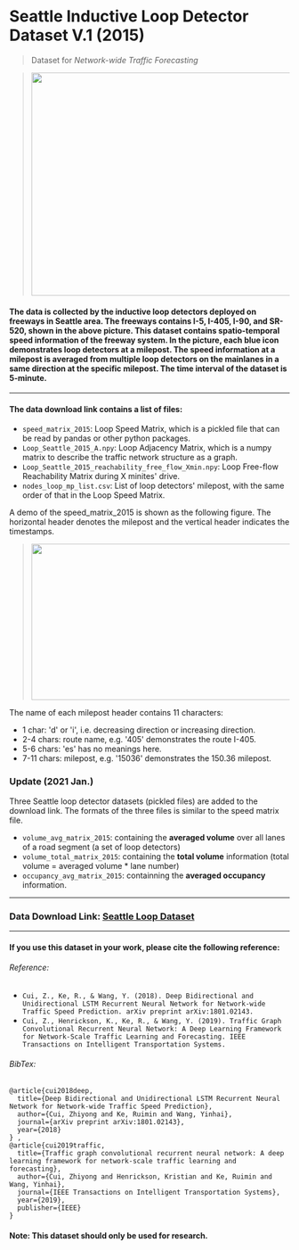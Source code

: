 # Seattle Inductive Loop Detector Dataset V.1 (2015)

> Dataset for *Network-wide Traffic Forecasting*

> <img src="https://github.com/zhiyongc/Seattle-Loop-Data/blob/master/DataLoop.png" width="600" height="400"></img>

#### The data is collected by the inductive loop detectors deployed on freeways in Seattle area. The freeways contains I-5, I-405, I-90, and SR-520, shown in the above picture. This dataset contains spatio-temporal speed information of the freeway system. In the picture, each blue icon demonstrates loop detectors at a milepost. The speed information at a milepost is averaged from multiple loop detectors on the mainlanes in a same direction at the specific milepost. The time interval of the dataset is 5-minute. 
---
#### The data download link contains a list of files:
* `speed_matrix_2015`: Loop Speed Matrix, which is a pickled file that can be read by pandas or other python packages.
* `Loop_Seattle_2015_A.npy`: Loop Adjacency Matrix, which is a numpy matrix to describe the traffic network structure as a graph. 
* `Loop_Seattle_2015_reachability_free_flow_Xmin.npy`: Loop Free-flow Reachability Matrix during X minites' drive.
* `nodes_loop_mp_list.csv`: List of loop detectors' milepost, with the same order of that in the Loop Speed Matrix.

A demo of the speed_matrix_2015 is shown as the following figure. The horizontal header denotes the milepost and the vertical header indicates the timestamps. 
> <img src="https://github.com/zhiyongc/Seattle-Loop-Data/blob/master/Data_Sample.PNG" width="700" height="280"></img>

The name of each milepost header contains 11 characters:
  * 1 char: 'd' or 'i', i.e. decreasing direction or increasing direction.
  * 2-4 chars: route name, e.g. '405' demonstrates the route I-405.
  * 5-6 chars: 'es' has no meanings here.
  * 7-11 chars: milepost, e.g. '15036' demonstrates the 150.36 milepost.

### Update (2021 Jan.)
Three Seattle loop detector datasets (pickled files) are added to the download link. The formats of the three files is similar to the speed matrix file.
* `volume_avg_matrix_2015`: containing the **averaged volume** over all lanes of a road segment (a set of loop detectors)
* `volume_total_matrix_2015`: containing the **total volume** information (total volume = averaged volume * lane number)
* `occupancy_avg_matrix_2015`: containning the **averaged occupancy** information.
---
### Data Download Link: [Seattle Loop Dataset](https://drive.google.com/drive/folders/1XuK0fgI6lmSUzmToyDdHQy8CPunlm5yr?usp=sharing)
---
#### If you use this dataset in your work, please cite the following reference:
###### Reference:
* `Cui, Z., Ke, R., & Wang, Y. (2018). Deep Bidirectional and Unidirectional LSTM Recurrent Neural Network for Network-wide Traffic Speed Prediction. arXiv preprint arXiv:1801.02143.`
* `Cui, Z., Henrickson, K., Ke, R., & Wang, Y. (2019). Traffic Graph Convolutional Recurrent Neural Network: A Deep Learning Framework for Network-Scale Traffic Learning and Forecasting. IEEE Transactions on Intelligent Transportation Systems.`
###### BibTex:
```
@article{cui2018deep,
  title={Deep Bidirectional and Unidirectional LSTM Recurrent Neural Network for Network-wide Traffic Speed Prediction},
  author={Cui, Zhiyong and Ke, Ruimin and Wang, Yinhai},
  journal={arXiv preprint arXiv:1801.02143},
  year={2018}
} ,
@article{cui2019traffic,
  title={Traffic graph convolutional recurrent neural network: A deep learning framework for network-scale traffic learning and forecasting},
  author={Cui, Zhiyong and Henrickson, Kristian and Ke, Ruimin and Wang, Yinhai},
  journal={IEEE Transactions on Intelligent Transportation Systems},
  year={2019},
  publisher={IEEE}
}
```
#### Note: This dataset should only be used for research.
